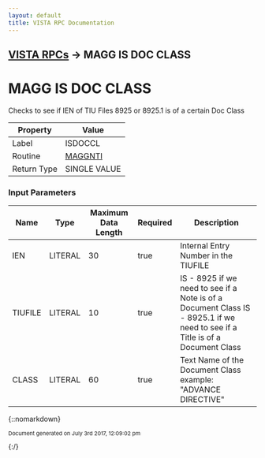 ```yaml
---
layout: default
title: VISTA RPC Documentation
---
```


## [VISTA RPCs](TableOfContents) &#8594; MAGG IS DOC CLASS
# MAGG IS DOC CLASS

Checks to see if IEN of TIU Files 8925 or 8925.1 is of a certain Doc Class

Property | Value
--- | ---
Label | ISDOCCL
Routine | [MAGGNTI](http://code.osehra.org/dox/Routine_MAGGNTI_source.html)
Return Type | SINGLE VALUE


### Input Parameters

Name | Type | Maximum Data Length | Required | Description
--- | --- | --- | --- | ---
IEN | LITERAL | 30 | true | Internal Entry Number in the TIUFILE
TIUFILE | LITERAL | 10 | true |  IS - 8925   if we need to see if a Note is of a Document Class IS - 8925.1 if we need to see if a Title is of a Document Class
CLASS | LITERAL | 60 | true | Text Name of the Document Class   example: &quot;ADVANCE DIRECTIVE&quot;



{::nomarkdown} <br/><p style="font-size: 11px">Document generated on July 3rd 2017, 12:09:02 pm</p>{:/}